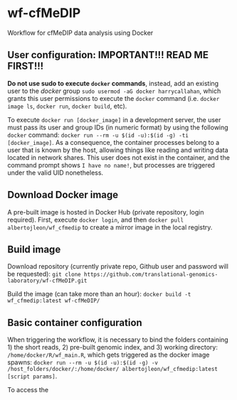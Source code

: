 # wf-cfMeDIP
Workflow for cfMeDIP data analysis using Docker

## User configuration: IMPORTANT!!! READ ME FIRST!!!

**Do not use sudo to execute `docker` commands**, instead, add an existing user to the _docker_ group `sudo usermod -aG docker harrycallahan`, which grants this user permissions to execute the `docker` command (i.e. `docker image ls`, `docker run`, `docker build`, etc).

To execute `docker run [docker_image]` in a development server, the user must pass its user and group IDs (in numeric format) by using the following `docker` command: `docker run --rm -u $(id -u):$(id -g) -ti [docker_image]`. As a consequence, the container processes belong to a user that is known by the host, allowing things like reading and writing data located in network shares. This user does not exist in the container, and the command prompt shows `I have no name!`, but processes are triggered under the valid UID nonetheless.

## Download Docker image
A pre-built image is hosted in Docker Hub (private repository, login required). First, execute `docker login`, and then `docker pull albertojleon/wf_cfmedip` to create a mirror image in the local registry.

## Build image
Download repository (currently private repo, Github user and password will be requested):
`git clone https://github.com/translational-genomics-laboratory/wf-cfMeDIP.git`

Build the image (can take more than an hour): 
`docker build -t wf_cfmedip:latest wf-cfMeDIP/`

## Basic container configuration
When triggering the workflow, it is necessary to bind the folders containing 1) the short reads, 2) pre-built genomic index, and 3) working directory:
`/home/docker/R/wf_main.R`, which gets triggered as the docker image spawns:
`docker run --rm -u $(id -u):$(id -g) -v /host_folders/docker/:/home/docker/ albertojleon/wf_cfmedip:latest [script params]`.

To access the 


